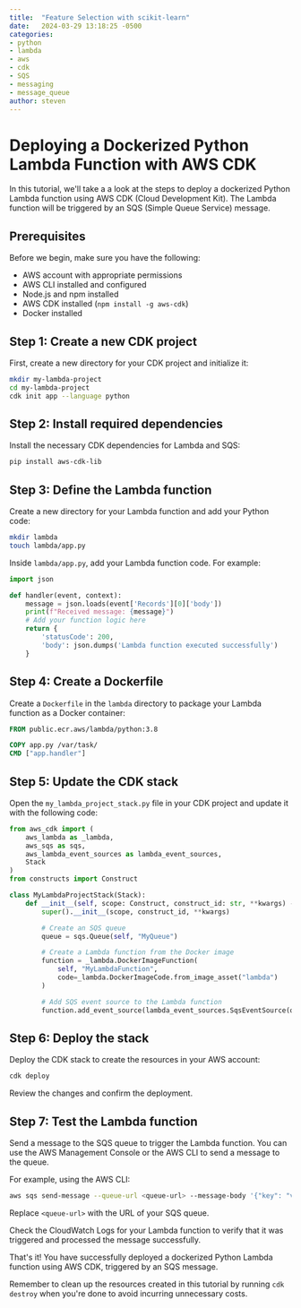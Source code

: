 ```yaml
---
title:  "Feature Selection with scikit-learn"
date:   2024-03-29 13:18:25 -0500
categories:
- python
- lambda
- aws
- cdk
- SQS
- messaging
- message_queue
author: steven
---
```


# Deploying a Dockerized Python Lambda Function with AWS CDK

In this tutorial, we'll take a a look at the steps to deploy a dockerized Python Lambda function using AWS CDK (Cloud Development Kit). The Lambda function will be triggered by an SQS (Simple Queue Service) message.

## Prerequisites

Before we begin, make sure you have the following:

- AWS account with appropriate permissions
- AWS CLI installed and configured
- Node.js and npm installed
- AWS CDK installed (`npm install -g aws-cdk`)
- Docker installed

## Step 1: Create a new CDK project

First, create a new directory for your CDK project and initialize it:

```bash
mkdir my-lambda-project
cd my-lambda-project
cdk init app --language python
```

## Step 2: Install required dependencies

Install the necessary CDK dependencies for Lambda and SQS:

```bash
pip install aws-cdk-lib
```

## Step 3: Define the Lambda function

Create a new directory for your Lambda function and add your Python code:

```bash
mkdir lambda
touch lambda/app.py
```

Inside `lambda/app.py`, add your Lambda function code. For example:

```python
import json

def handler(event, context):
    message = json.loads(event['Records'][0]['body'])
    print(f"Received message: {message}")
    # Add your function logic here
    return {
        'statusCode': 200,
        'body': json.dumps('Lambda function executed successfully')
    }
```

## Step 4: Create a Dockerfile

Create a `Dockerfile` in the `lambda` directory to package your Lambda function as a Docker container:

```dockerfile
FROM public.ecr.aws/lambda/python:3.8

COPY app.py /var/task/
CMD ["app.handler"]
```

## Step 5: Update the CDK stack

Open the `my_lambda_project_stack.py` file in your CDK project and update it with the following code:

```python
from aws_cdk import (
    aws_lambda as _lambda,
    aws_sqs as sqs,
    aws_lambda_event_sources as lambda_event_sources,
    Stack
)
from constructs import Construct

class MyLambdaProjectStack(Stack):
    def __init__(self, scope: Construct, construct_id: str, **kwargs) -> None:
        super().__init__(scope, construct_id, **kwargs)

        # Create an SQS queue
        queue = sqs.Queue(self, "MyQueue")

        # Create a Lambda function from the Docker image
        function = _lambda.DockerImageFunction(
            self, "MyLambdaFunction",
            code=_lambda.DockerImageCode.from_image_asset("lambda")
        )

        # Add SQS event source to the Lambda function
        function.add_event_source(lambda_event_sources.SqsEventSource(queue))
```

## Step 6: Deploy the stack

Deploy the CDK stack to create the resources in your AWS account:

```bash
cdk deploy
```

Review the changes and confirm the deployment.

## Step 7: Test the Lambda function

Send a message to the SQS queue to trigger the Lambda function. You can use the AWS Management Console or the AWS CLI to send a message to the queue.

For example, using the AWS CLI:

```bash
aws sqs send-message --queue-url <queue-url> --message-body '{"key": "value"}'
```

Replace `<queue-url>` with the URL of your SQS queue.

Check the CloudWatch Logs for your Lambda function to verify that it was triggered and processed the message successfully.

That's it! You have successfully deployed a dockerized Python Lambda function using AWS CDK, triggered by an SQS message.

Remember to clean up the resources created in this tutorial by running `cdk destroy` when you're done to avoid incurring unnecessary costs.
